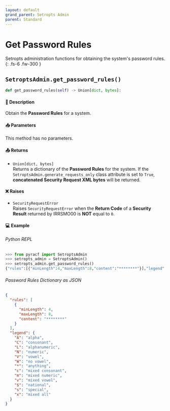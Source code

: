 ```yaml
---
layout: default
grand_parent: Setropts Admin
parent: Standard
---
```


# Get Password Rules

Setropts administration functions for obtaining the system's password rules. 
{: .fs-6 .fw-300 }

## `SetroptsAdmin.get_password_rules()`

```python
def get_password_rules(self) -> Union[dict, bytes]:
```

#### 📄 Description

Obtain the **Password Rules** for a system.

#### 📥 Parameters
  This method has no parameters.

#### 📤 Returns
* `Union[dict, bytes]`<br>
  Returns a dictionary of the **Password Rules** for the system. If the `SetroptsAdmin.generate_requests_only` class attribute is set to `True`, **concatenated Security Request XML bytes** will be returned.

#### ❌ Raises
* `SecurityRequestError`<br>
  Raises `SecurityRequestError` when the **Return Code** of a **Security Result** returned by IRRSMO00 is **NOT** equal to `0`.

#### 💻 Example

###### Python REPL
```python
>>> from pyracf import SetroptsAdmin
>>> setropts_admin = SetroptsAdmin()
>>> setropts_admin.get_password_rules()
{"rules":[{"minLength":4,"maxLength":8,"content":"********"}],"legend":{"A":"alpha","C":"consonant","L":"alphanumeric","N":"numeric","V":"vowel","W":"no vowel","*":"anything","c":"mixed consonant","m":"mixed numeric","v":"mixed vowel","$":"national","s":"special","x":"mixed all"}}
```

###### Password Rules Dictionary as JSON
```json
{
  "rules": [
    {
      "minLength": 4,
      "maxLength": 8,
      "content": "********"
    }
  ],
  "legend": {
    "A": "alpha",
    "C": "consonant",
    "L": "alphanumeric",
    "N": "numeric",
    "V": "vowel",
    "W": "no vowel",
    "*": "anything",
    "c": "mixed consonant",
    "m": "mixed numeric",
    "v": "mixed vowel",
    "$": "national",
    "s": "special",
    "x": "mixed all"
  }
}
```